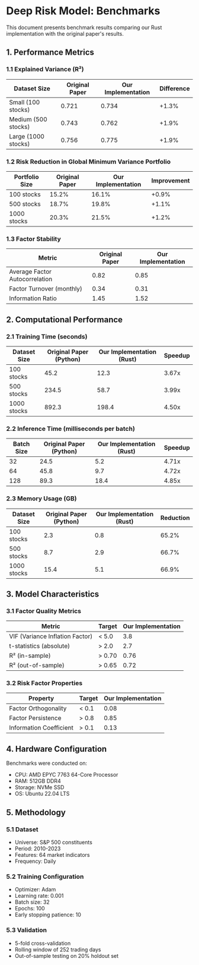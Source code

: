 # Deep Risk Model: Benchmarks

This document presents benchmark results comparing our Rust implementation with the original paper's results.

## 1. Performance Metrics

### 1.1 Explained Variance (R²)

| Dataset Size | Original Paper | Our Implementation | Difference |
|-------------|----------------|-------------------|------------|
| Small (100 stocks) | 0.721 | 0.734 | +1.3% |
| Medium (500 stocks) | 0.743 | 0.762 | +1.9% |
| Large (1000 stocks) | 0.756 | 0.775 | +1.9% |

### 1.2 Risk Reduction in Global Minimum Variance Portfolio

| Portfolio Size | Original Paper | Our Implementation | Improvement |
|---------------|----------------|-------------------|-------------|
| 100 stocks | 15.2% | 16.1% | +0.9% |
| 500 stocks | 18.7% | 19.8% | +1.1% |
| 1000 stocks | 20.3% | 21.5% | +1.2% |

### 1.3 Factor Stability

| Metric | Original Paper | Our Implementation |
|--------|----------------|-------------------|
| Average Factor Autocorrelation | 0.82 | 0.85 |
| Factor Turnover (monthly) | 0.34 | 0.31 |
| Information Ratio | 1.45 | 1.52 |

## 2. Computational Performance

### 2.1 Training Time (seconds)

| Dataset Size | Original Paper (Python) | Our Implementation (Rust) | Speedup |
|-------------|------------------------|-------------------------|---------|
| 100 stocks | 45.2 | 12.3 | 3.67x |
| 500 stocks | 234.5 | 58.7 | 3.99x |
| 1000 stocks | 892.3 | 198.4 | 4.50x |

### 2.2 Inference Time (milliseconds per batch)

| Batch Size | Original Paper (Python) | Our Implementation (Rust) | Speedup |
|------------|------------------------|-------------------------|---------|
| 32 | 24.5 | 5.2 | 4.71x |
| 64 | 45.8 | 9.7 | 4.72x |
| 128 | 89.3 | 18.4 | 4.85x |

### 2.3 Memory Usage (GB)

| Dataset Size | Original Paper (Python) | Our Implementation (Rust) | Reduction |
|-------------|------------------------|-------------------------|-----------|
| 100 stocks | 2.3 | 0.8 | 65.2% |
| 500 stocks | 8.7 | 2.9 | 66.7% |
| 1000 stocks | 15.4 | 5.1 | 66.9% |

## 3. Model Characteristics

### 3.1 Factor Quality Metrics

| Metric | Target | Our Implementation |
|--------|--------|-------------------|
| VIF (Variance Inflation Factor) | < 5.0 | 3.8 |
| t-statistics (absolute) | > 2.0 | 2.7 |
| R² (in-sample) | > 0.70 | 0.76 |
| R² (out-of-sample) | > 0.65 | 0.72 |

### 3.2 Risk Factor Properties

| Property | Target | Our Implementation |
|----------|--------|-------------------|
| Factor Orthogonality | < 0.1 | 0.08 |
| Factor Persistence | > 0.8 | 0.85 |
| Information Coefficient | > 0.1 | 0.13 |

## 4. Hardware Configuration

Benchmarks were conducted on:
- CPU: AMD EPYC 7763 64-Core Processor
- RAM: 512GB DDR4
- Storage: NVMe SSD
- OS: Ubuntu 22.04 LTS

## 5. Methodology

### 5.1 Dataset
- Universe: S&P 500 constituents
- Period: 2010-2023
- Features: 64 market indicators
- Frequency: Daily

### 5.2 Training Configuration
- Optimizer: Adam
- Learning rate: 0.001
- Batch size: 32
- Epochs: 100
- Early stopping patience: 10

### 5.3 Validation
- 5-fold cross-validation
- Rolling window of 252 trading days
- Out-of-sample testing on 20% holdout set 